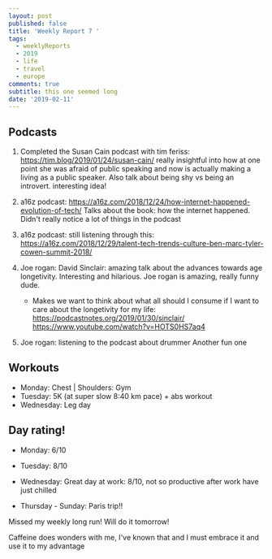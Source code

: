 ```yaml
---
layout: post
published: false
title: 'Weekly Report 7 '
tags:
  - weeklyReports
  - 2019
  - life
  - travel
  - europe
comments: true
subtitle: this one seemed long
date: '2019-02-11'
---
```

## Podcasts
1. Completed the Susan Cain podcast with tim feriss: https://tim.blog/2019/01/24/susan-cain/
really insightful into how at one point she was afraid of public speaking and now is actually making a living as a public speaker.
Also talk about being shy vs being an introvert. interesting idea!

2. a16z podcast: https://a16z.com/2018/12/24/how-internet-happened-evolution-of-tech/
	Talks about the book: how the internet happened. Didn't really notice a lot of things in the podcast
    
3. a16z podcast: still listening through this: https://a16z.com/2018/12/29/talent-tech-trends-culture-ben-marc-tyler-cowen-summit-2018/

4. Joe rogan: David Sinclair: amazing talk about the advances towards age longetivity. Interesting and hilarious. Joe rogan is amazing, really funny dude. 
	* Makes we want to think about what all should I consume if I want to care about the longetivity for my life: https://podcastnotes.org/2019/01/30/sinclair/ https://www.youtube.com/watch?v=HOTS0HS7aq4
5. Joe rogan: listening to the podcast about drummer 
	Another fun one




## Workouts
* Monday: Chest | Shoulders: Gym
* Tuesday: 5K (at super slow 8:40 km pace) + abs workout
* Wednesday: Leg day

## Day rating!
* Monday: 6/10
* Tuesday: 8/10
* Wednesday: Great day at work: 8/10, not so productive after work
have just chilled

* Thursday - Sunday: Paris trip!!

Missed my weekly long run!
Will do it tomorrow!

Caffeine does wonders with me, I've known that and I must embrace it and use it to my advantage
